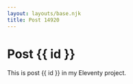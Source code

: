 ```yaml
---
layout: layouts/base.njk
title: Post 14920
---
```


# Post {{ id }}

This is post {{ id }} in my Eleventy project.
